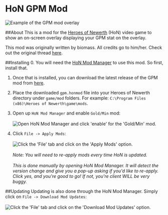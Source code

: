 # HoN GPM Mod

![Example of the GPM mod overlay](https://i.imgur.com/l9qjtoV.jpg)

##About
This is a mod for the [Heroes of Newerth](http://www.heroesofnewerth.com/) (HoN) video game to show an on-screen overlay displaying your GPM stat on the overlay.

This mod was originally written by biomass. All credits go to him/her. Check out the original thread [here](http://forums.heroesofnewerth.com/showthread.php?79795-Gold-per-Minute-%28movable-frame%29-1-2-%2819-Feb-2011%29&p=15664502&viewfull=1#post15664502).

##Installing
0. You will need the [HoN Mod Manager](http://forums.heroesofnewerth.com/showthread.php?25883-HoN-Modification-Manager-1-3-6) to use this mod. So first, install that.

1. Once that is installed, you can download the latest release of the GPM mod from [here](https://github.com/mrhappyasthma/HoN-GPM-Mod/releases/download/Latest/gpm.honmod).

2. Place the downloaded `gpm.honmod` file into your Heroes of Newerth directory under `game/mod` folders. For example: `C:\Program Files (x86)\Heroes of Newerth\game\mods`.

3. Open up `HoN Mod Manager` and enable `Gold/Min` mod: <br/><br/>
![Open HoN Mod Manager and click 'enable' for the 'Gold/Min' mod.](https://i.imgur.com/11HDCOW.jpg) 

4. Click `File -> Apply Mods`: <br/><br/>
![Click the 'File' tab and click on the 'Apply Mods' option.](https://i.imgur.com/Av3U78H.png) <br/><br/>
*Note: You will need to re-apply mods every time HoN is updated.* <br/><br/>
*This is done manually by opening HoN Mod Manager. It will detect the version change and give you a pop-up asking if you'd like to re-apply. Click yes, and you're good to go! If not, you're client WILL be very buggy.*

##Updating
Updating is also done through the HoN Mod Manager. Simply click on `File -> Download Mod Updates`: <br/><br/>
![Click the 'File' tab and click on the 'Download Mod Updates' option.](https://camo.githubusercontent.com/7bed1c0b728ecc34d093de1197aab7950472fa7d/687474703a2f2f692e696d6775722e636f6d2f726264515a7a752e706e67)
